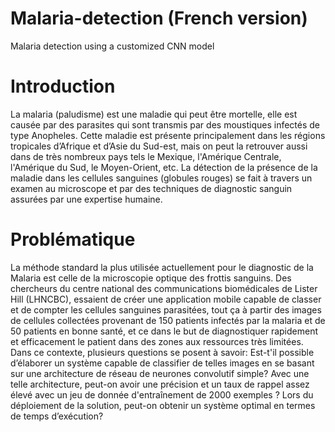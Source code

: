 # Malaria-detection (French version)
Malaria detection using a customized CNN model

# Introduction 
La malaria (paludisme) est une maladie qui peut être mortelle, elle est causée par des parasites qui sont transmis par des moustiques infectés de type Anopheles. Cette maladie est présente principalement dans les régions tropicales d’Afrique et d’Asie du Sud-est, mais on peut la retrouver aussi dans de très nombreux pays tels le Mexique, l'Amérique Centrale, l'Amérique du Sud, le Moyen-Orient, etc. La détection de la présence de la maladie dans les cellules sanguines (globules rouges) se fait à travers un examen au microscope et par des techniques de diagnostic sanguin assurées par une expertise humaine.

# Problématique
La méthode standard la plus utilisée actuellement pour le diagnostic de la Malaria est celle de la microscopie optique des frottis sanguins. Des chercheurs du centre national des communications biomédicales de Lister Hill (LHNCBC), essaient de créer une application mobile capable de classer et de compter les cellules sanguines parasitées, tout ça à partir des images de cellules collectées provenant de 150 patients infectés par la malaria et de 50 patients en bonne santé, et ce dans le but de diagnostiquer rapidement et efficacement le patient dans des zones aux ressources très limitées. Dans ce contexte, plusieurs questions se posent à savoir:
Est-t'il possible d’élaborer un système capable de classifier de telles images en se basant sur une architecture de réseau de neurones convolutif simple?
Avec une telle architecture, peut-on avoir une précision et un taux de rappel assez élevé avec un jeu de donnée d'entraînement de 2000 exemples ?
Lors du déploiement de la solution, peut-on obtenir un système optimal en termes de temps d’exécution?
